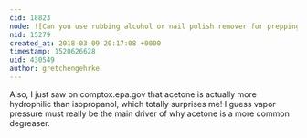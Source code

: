```yaml
---
cid: 18823
node: ![Can you use rubbing alcohol or nail polish remover for prepping copper for Hydrogen Sulfide test?](../notes/Zengirl2/11-30-2017/can-you-use-rubbing-alcohol-for-prepping-copper-for-hydrogen-sulfide-test)
nid: 15279
created_at: 2018-03-09 20:17:08 +0000
timestamp: 1520626628
uid: 430549
author: gretchengehrke
---
```


Also, I just saw on comptox.epa.gov that acetone is actually more hydrophilic than isopropanol, which totally surprises me! I guess vapor pressure must really be the main driver of why acetone is a more common degreaser.
